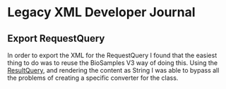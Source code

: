 # Legacy XML Developer Journal

## Export RequestQuery 
In order to export the XML for the RequestQuery I found
that the easiest thing to do was to reuse
the BioSamples V3 way of doing this.
Using the [ResultQuery](../webapps/legacyxml/src/main/java/uk/ac/ebi/biosamples/model/ResultQuery.java),
and rendering the content as String I was able to 
bypass all the problems of creating a specific converter
for the class.